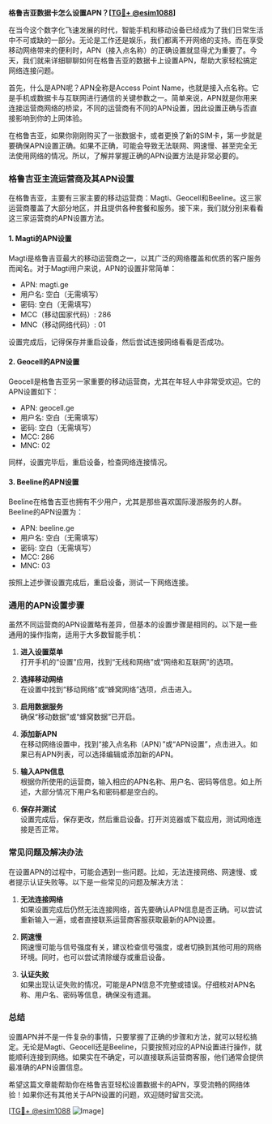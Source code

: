 **格鲁吉亚数据卡怎么设置APN？[[TG💪+ @esim1088](https://t.me/s/esim1088)]**

在当今这个数字化飞速发展的时代，智能手机和移动设备已经成为了我们日常生活中不可或缺的一部分。无论是工作还是娱乐，我们都离不开网络的支持。而在享受移动网络带来的便利时，APN（接入点名称）的正确设置就显得尤为重要了。今天，我们就来详细聊聊如何在格鲁吉亚的数据卡上设置APN，帮助大家轻松搞定网络连接问题。

首先，什么是APN呢？APN全称是Access Point Name，也就是接入点名称。它是手机或数据卡与互联网进行通信的关键参数之一。简单来说，APN就是你用来连接运营商网络的桥梁，不同的运营商有不同的APN设置，因此设置正确与否直接影响到你的上网体验。

在格鲁吉亚，如果你刚刚购买了一张数据卡，或者更换了新的SIM卡，第一步就是要确保APN设置正确。如果不正确，可能会导致无法联网、网速慢、甚至完全无法使用网络的情况。所以，了解并掌握正确的APN设置方法是非常必要的。

### **格鲁吉亚主流运营商及其APN设置**

在格鲁吉亚，主要有三家主要的移动运营商：Magti、Geocell和Beeline。这三家运营商覆盖了大部分地区，并且提供各种套餐和服务。接下来，我们就分别来看看这三家运营商的APN设置方法。

#### **1. Magti的APN设置**
Magti是格鲁吉亚最大的移动运营商之一，以其广泛的网络覆盖和优质的客户服务而闻名。对于Magti用户来说，APN的设置非常简单：

- APN: magti.ge
- 用户名: 空白（无需填写）
- 密码: 空白（无需填写）
- MCC（移动国家代码）: 286
- MNC（移动网络代码）: 01

设置完成后，记得保存并重启设备，然后尝试连接网络看看是否成功。

#### **2. Geocell的APN设置**
Geocell是格鲁吉亚另一家重要的移动运营商，尤其在年轻人中非常受欢迎。它的APN设置如下：

- APN: geocell.ge
- 用户名: 空白（无需填写）
- 密码: 空白（无需填写）
- MCC: 286
- MNC: 02

同样，设置完毕后，重启设备，检查网络连接情况。

#### **3. Beeline的APN设置**
Beeline在格鲁吉亚也拥有不少用户，尤其是那些喜欢国际漫游服务的人群。Beeline的APN设置为：

- APN: beeline.ge
- 用户名: 空白（无需填写）
- 密码: 空白（无需填写）
- MCC: 286
- MNC: 03

按照上述步骤设置完成后，重启设备，测试一下网络连接。

### **通用的APN设置步骤**

虽然不同运营商的APN设置略有差异，但基本的设置步骤是相同的。以下是一些通用的操作指南，适用于大多数智能手机：

1. **进入设置菜单**  
   打开手机的“设置”应用，找到“无线和网络”或“网络和互联网”的选项。

2. **选择移动网络**  
   在设置中找到“移动网络”或“蜂窝网络”选项，点击进入。

3. **启用数据服务**  
   确保“移动数据”或“蜂窝数据”已开启。

4. **添加新APN**  
   在移动网络设置中，找到“接入点名称（APN）”或“APN设置”，点击进入。如果已有APN列表，可以选择编辑或添加新的APN。

5. **输入APN信息**  
   根据你所使用的运营商，输入相应的APN名称、用户名、密码等信息。如上所述，大部分情况下用户名和密码都是空白的。

6. **保存并测试**  
   设置完成后，保存更改，然后重启设备。打开浏览器或下载应用，测试网络连接是否正常。

### **常见问题及解决办法**

在设置APN的过程中，可能会遇到一些问题。比如，无法连接网络、网速慢、或者提示认证失败等。以下是一些常见的问题及解决方法：

1. **无法连接网络**  
   如果设置完成后仍然无法连接网络，首先要确认APN信息是否正确。可以尝试重新输入一遍，或者直接联系运营商客服获取最新的APN设置。

2. **网速慢**  
   网速慢可能与信号强度有关，建议检查信号强度，或者切换到其他可用的网络环境。同时，也可以尝试清除缓存或重启设备。

3. **认证失败**  
   如果出现认证失败的情况，可能是APN信息不完整或错误。仔细核对APN名称、用户名、密码等信息，确保没有遗漏。

### **总结**

设置APN并不是一件复杂的事情，只要掌握了正确的步骤和方法，就可以轻松搞定。无论是Magti、Geocell还是Beeline，只要按照对应的APN设置进行操作，就能顺利连接到网络。如果实在不确定，可以直接联系运营商客服，他们通常会提供最准确的APN设置信息。

希望这篇文章能帮助你在格鲁吉亚轻松设置数据卡的APN，享受流畅的网络体验！如果你还有其他关于APN设置的问题，欢迎随时留言交流。

[[TG💪+ @esim1088](https://t.me/s/esim1088) ![Image](https://i.postimg.cc/4NQfJmqS/Snipaste-2025-05-13-00-14-12.png)]
